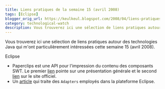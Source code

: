 ```yaml
---
title: Liens pratiques de la semaine 15 (avril 2008)
tags: [Eclipse]
blogger_orig_url: https://keulkeul.blogspot.com/2008/04/liens-pratiques-de-la-semaine_09.html
category: technological-watch
description: Vous trouverez ici une sélection de liens pratiques autour des technologies Java qui m'ont particulièrement intéressées cette semaine 15 (avril 2008).
---
```


Vous trouverez ici une sélection de liens pratiques autour des technologies Java qui m'ont particulièrement intéressées cette semaine 15 (avril 2008).

Eclipse  

* Paperclips est une API pour l'impression du contenu des composants SWT. Le premier [lien](http://eclipse.dzone.com/announcements/paperclips-printing-library-sw) pointe sur une présentation générale et le second [lien](http://paperclips.sourceforge.net/) sur le site officiel.  
* Un [article](http://eclipse.dzone.com/articles/eclipse-adapters-hand-hand-hol) qui traite des `Adapters` employés dans la plateforme Eclipse.